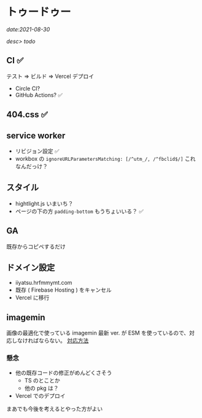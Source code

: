 # トゥードゥー

*date:2021-08-30*

*desc> todo*

## CI ✅
テスト => ビルド => Vercel デプロイ
- Circle CI?
- GitHub Actions? ✅

## 404.css ✅

## service worker
- リビジョン設定 ✅
- workbox の `ignoreURLParametersMatching: [/^utm_/, /^fbclid$/]` これなんだっけ？

## スタイル
- hightlight.js いまいち？
- ページの下の方 `padding-bottom` もうちょいいる？ ✅

## GA
既存からコピペするだけ

## ドメイン設定
- iiyatsu.hrfmmymt.com
- 既存 ( Firebase Hosting ) をキャンセル
- Vercel に移行

## imagemin
画像の最適化で使っている imagemin 最新 ver. が ESM を使っているので、対応しなければならない。
[対応方法](https://gist.github.com/sindresorhus/a39789f98801d908bbc7ff3ecc99d99c)

### 懸念
- 他の既存コードの修正がめんどくさそう
  - TS のとことか
  - 他の pkg は？
- Vercel でのデプロイ

まあでも今後を考えるとやった方がよい
